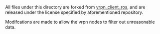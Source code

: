 All files under this directory are forked from [vrpn_client_ros](https://github.com/ros-drivers/vrpn_client_ros),
and are released under the license specified by aforementioned repository.

Modifcations are made to allow the vrpn nodes to filter out unreasonable data.
